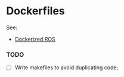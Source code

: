 # Dockerfiles

See:

- [Dockerized ROS](compose-examples/ros/docker-compose.yml)

### TODO

- [ ] Write makefiles to avoid duplicating code;
